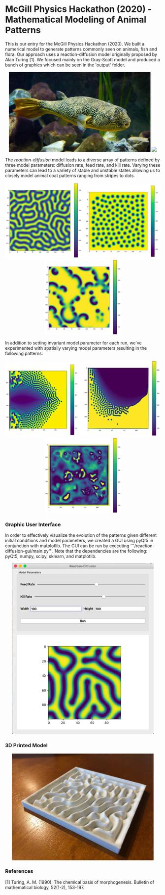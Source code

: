 # McGill Physics Hackathon (2020) - Mathematical Modeling of Animal Patterns

This is our entry for the McGill Physics Hackathon (2020). We built a numerical model to generate patterns commonly seen on animals, fish and flora. Our approach uses a reaction-diffusion model originally proposed by Alan Turing [1]. We focused mainly on the Gray-Scott model and produced a bunch of graphics which can be seen in the 'output' folder.

<p align="center">
  <img width="460" src="/output/images/fish.jpg">
  <img width="300" src="/output/videos/test1.gif">
</p>

The *reaction-diffusion* model leads to a diverse array of patterns defined by three model parameters: diffusion rate, feed rate, and kill rate. Varying these parameters can lead to a variety of stable and unstable states allowing us to closely model animal coat patterns ranging from stripes to dots. 
	
<p align="center">
	<img width="250" src="/output/images/test9.png"/>
	<img width="250" src="/output/images/test15.png"/>
	<img width="250" src="/output/images/test11.png"/>
</p>

In addition to setting invariant model parameter for each run, we've experimented with spatially varying model parameters resulting in the following patterns.

<p align="center">
	<img width="250" src="/output/images/test16.png"/>
	<img width="250" src="/output/images/test10.png"/>
	<img width="250" src="/output/images/test13.png"/>
</p>



### Graphic User Interface

In order to effectively visualize the evolution of the patterns given different initial conditions and model parameters, we created a GUI using pyQt5 in conjunction with matplotlib. The GUI can be run by executing '''/reaction-diffusion-gui/main.py'''. Note that the dependencies are the following: pyQt5, numpy, scipy, sklearn, and matplotlib.

<p align="center">
  <img width="460" src="/output/images/gui.png">
</p>

	
### 3D Printed Model

<p align="center">
  <img width="460" src="/output/images/3d_print.jpg">
</p>

### References

[1] Turing, A. M. (1990). The chemical basis of morphogenesis. Bulletin of mathematical biology, 52(1-2), 153-197.

